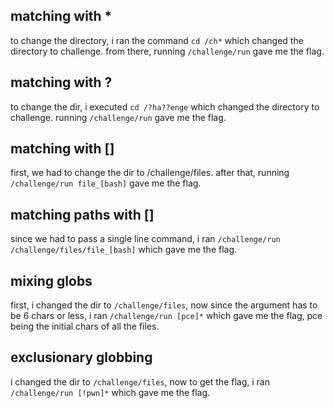 ## matching with *

to change the directory, i ran the command ```cd /ch*``` which changed the directory to challenge.
from there, running ```/challenge/run``` gave me the flag.

## matching with ? 
to change the dir, i executed ```cd /?ha??enge``` which changed the directory to challenge.
running ```/challenge/run``` gave me the flag.

## matching with []

first, we had to change the dir to /challenge/files. after that, running ```/challenge/run file_[bash]``` gave me the flag.

## matching paths with []

since we had to pass a single line command, i ran ```/challenge/run /challenge/files/file_[bash]``` which gave me the flag.

## mixing globs

first, i changed the dir to ```/challenge/files```, now since the argument has to be 6 chars or less, i ran 
```/challenge/run [pce]*``` which gave me the flag, pce being the initial chars of all the files.

## exclusionary globbing

i changed the dir to ```/challenge/files```, now to get the flag, i ran ``` /challenge/run [!pwn]*``` which gave me the flag.